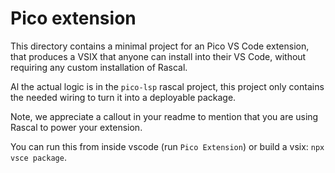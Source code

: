 # Pico extension

This directory contains a minimal project for an Pico VS Code extension, that produces a VSIX that anyone can install into their VS Code, without requiring any custom installation of Rascal.

Al the actual logic is in the `pico-lsp` rascal project, this project only contains the needed wiring to turn it into a deployable package.

Note, we appreciate a callout in your readme to mention that you are using Rascal to power your extension.


You can run this from inside vscode (run `Pico Extension`) or build a vsix: `npx vsce package`.